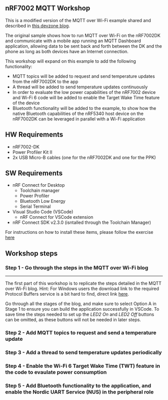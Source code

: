 nRF7002 MQTT Workshop
---------------------

This is a modified version of the MQTT over Wi-Fi example shared and described in [this devzone blog](https://devzone.nordicsemi.com/nordic/nordic-blog/b/blog/posts/implementing-mqtt-over-wi-fi-on-the-nrf7002-development-kit). 

The original sample shows how to run MQTT over Wi-Fi on the nRF7002DK and communicate with a mobile app running an MQTT Dashboard application, allowing data to be sent back and forth between the DK and the phone as long as both devices have an Internet connection. 

This workshop will expand on this example to add the following functionality:
- MQTT topics will be added to request and send temperature updates from the nRF7002DK to the app
- A thread will be added to send temperature updates continuously
- In order to evaluate the low power capabilities of the nRF7002 device and Wi-Fi 6 code will be added to enable the Target Wake Time feature of the device
- Bluetooth functionality will be added to the example, to show how the native Bluetooth capabilities of the nRF5340 host device on the nRF7002DK can be leveraged in parallel with a Wi-Fi application

## HW Requirements
- nRF7002-DK
- Power Profiler Kit II
- 2x USB Micro-B cables (one for the nRF7002DK and one for the PPK)

## SW Requirements
- nRF Connect for Desktop
   - Toolchain manager
   - Power Profiler
   - Bluetooth Low Energy
   - Serial Terminal 
- Visual Studio Code (VSCode)
   - nRF Connect for VSCode extension
- nRF Connect SDK v2.3.0 (isntalled through the Toolchain Manager)

For instructions on how to install these items, please follow the exercise [here](https://academy.nordicsemi.com/topic/exercise-1-1/)

## Workshop steps

### Step 1 - Go through the steps in the MQTT over Wi-Fi blog
-------------------------------------------------------------

The first part of this workshop is to replicate the steps detailed in the MQTT over Wi-Fi blog. 
Hint: For Windows users the download link to the required Protocol Buffers service is a bit hard to find, direct link [here](https://github.com/protocolbuffers/protobuf/releases/download/v23.2/protoc-23.2-win64.zip). 

Go through all the stages of the blog, and make sure to select Option A in Stage 1 to ensure you can build the application successfully in VSCode. 
To save time the steps needed to set up the *LED2 On* and *LED2 Off* buttons can be omitted, as these buttons will not be needed in later steps. 

### Step 2 - Add MQTT topics to request and send a temperature update

### Step 3 - Add a thread to send temperature updates periodically

### Step 4 - Enable the Wi-Fi 6 Target Wake Time (TWT) feature in the code to evaulate power consumption

### Step 5 - Add Bluetooth functionality to the application, and enable the Nordic UART Service (NUS) in the peripheral role